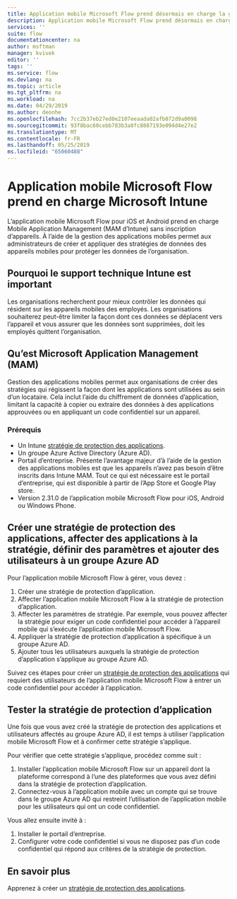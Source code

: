 ```yaml
---
title: Application mobile Microsoft Flow prend désormais en charge la gestion des applications mobiles de Microsoft Intune. | Microsoft Docs
description: Application mobile Microsoft Flow prend désormais en charge la gestion des applications mobiles de Microsoft Intune.
services: ''
suite: flow
documentationcenter: na
author: msftman
manager: kvivek
editor: ''
tags: ''
ms.service: flow
ms.devlang: na
ms.topic: article
ms.tgt_pltfrm: na
ms.workload: na
ms.date: 04/29/2019
ms.author: deonhe
ms.openlocfilehash: 7cc2b37eb27ed0e2107eeaada02afb072d9a0098
ms.sourcegitcommit: 93f8bac60cebb783b3a8fc8887193e094d4e27e2
ms.translationtype: MT
ms.contentlocale: fr-FR
ms.lasthandoff: 05/25/2019
ms.locfileid: "65060488"
---
```

# <a name="microsoft-flow-mobile-app-supports-microsoft-intune"></a>Application mobile Microsoft Flow prend en charge Microsoft Intune

L’application mobile Microsoft Flow pour iOS et Android prend en charge Mobile Application Management (MAM d’Intune) sans inscription d’appareils. À l’aide de la gestion des applications mobiles permet aux administrateurs de créer et appliquer des stratégies de données des appareils mobiles pour protéger les données de l’organisation.

## <a name="why-intune-support-is-important"></a>Pourquoi le support technique Intune est important

Les organisations recherchent pour mieux contrôler les données qui résident sur les appareils mobiles des employés. Les organisations souhaiterez peut-être limiter la façon dont ces données se déplacent vers l’appareil et vous assurer que les données sont supprimées, doit les employés quittent l’organisation.

## <a name="what-is-microsoft-application-management-mam"></a>Qu’est Microsoft Application Management (MAM)

Gestion des applications mobiles permet aux organisations de créer des stratégies qui régissent la façon dont les applications sont utilisées au sein d’un locataire. Cela inclut l’aide du chiffrement de données d’application, limitant la capacité à copier ou extraire des données à des applications approuvées ou en appliquant un code confidentiel sur un appareil.

### <a name="prerequisites"></a>Prérequis

- Un Intune [stratégie de protection des applications](https://docs.microsoft.com/intune/app-protection-policies).
- Un groupe Azure Active Directory (Azure AD).
- Portail d’entreprise. Présente l’avantage majeur d’à l’aide de la gestion des applications mobiles est que les appareils n’avez pas besoin d’être inscrits dans Intune MAM. Tout ce qui est nécessaire est le portail d’entreprise, qui est disponible à partir de l’App Store et Google Play store.
- Version 2.31.0 de l’application mobile Microsoft Flow pour iOS, Android ou Windows Phone.

## <a name="create-an-app-protection-policy-assign-apps-to-the-policy-define-settings-and-add-users-to-an-azure-ad-group"></a>Créer une stratégie de protection des applications, affecter des applications à la stratégie, définir des paramètres et ajouter des utilisateurs à un groupe Azure AD

Pour l’application mobile Microsoft Flow à gérer, vous devez :

1. Créer une stratégie de protection d’application.
1. Affecter l’application mobile Microsoft Flow à la stratégie de protection d’application.
1. Affecter les paramètres de stratégie. Par exemple, vous pouvez affecter la stratégie pour exiger un code confidentiel pour accéder à l’appareil mobile qui s’exécute l’application mobile Microsoft Flow.
1. Appliquer la stratégie de protection d’application à spécifique à un groupe Azure AD.
1. Ajouter tous les utilisateurs auxquels la stratégie de protection d’application s’applique au groupe Azure AD.

Suivez ces étapes pour créer un [stratégie de protection des applications](https://docs.microsoft.com/intune/app-protection-policies) qui requiert des utilisateurs de l’application mobile Microsoft Flow à entrer un code confidentiel pour accéder à l’application. 


## <a name="test-the-app-protection-policy"></a>Tester la stratégie de protection d’application

Une fois que vous avez créé la stratégie de protection des applications et utilisateurs affectés au groupe Azure AD, il est temps à utiliser l’application mobile Microsoft Flow et à confirmer cette stratégie s’applique.

Pour vérifier que cette stratégie s’applique, procédez comme suit :

1. Installer l’application mobile Microsoft Flow sur un appareil dont la plateforme correspond à l’une des plateformes que vous avez défini dans la stratégie de protection d’application.
1. Connectez-vous à l’application mobile avec un compte qui se trouve dans le groupe Azure AD qui restreint l’utilisation de l’application mobile pour les utilisateurs qui ont un code confidentiel.

Vous allez ensuite invité à :
1. Installer le portail d’entreprise.
1. Configurer votre code confidentiel si vous ne disposez pas d’un code confidentiel qui répond aux critères de la stratégie de protection.


## <a name="learn-more"></a>En savoir plus

Apprenez à créer un [stratégie de protection des applications](https://docs.microsoft.com/intune/app-protection-policies).

